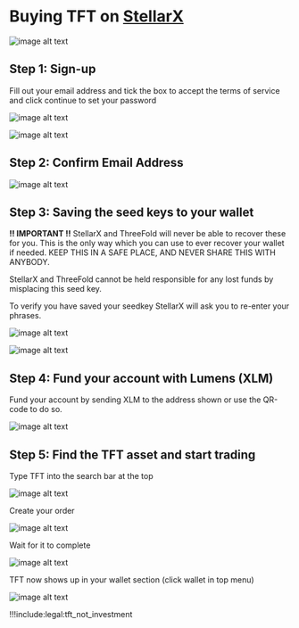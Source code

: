 # Buying TFT on [StellarX](https://www.stellarx.com/)

![image alt text](img/stellar_x_image_0.jpg)

## Step 1: Sign-up

Fill out your email address and tick the box to accept the terms of service and click continue to set your password

![image alt text](img/stellar_x_image_1.jpg)

![image alt text](img/stellar_x_image_2.jpg)

## Step 2: Confirm Email Address

![image alt text](img/stellar_x_image_3.jpg)

## Step 3: Saving the seed keys to your wallet

**!! IMPORTANT !!** StellarX and ThreeFold will never be able to recover these for you. This is the only way which you can use to ever recover your wallet if needed. KEEP THIS IN A SAFE PLACE, AND NEVER SHARE THIS WITH ANYBODY. 

StellarX and ThreeFold cannot be held responsible for any lost funds by misplacing this seed key.

To verify you have saved your seedkey StellarX will ask you to re-enter your phrases.

![image alt text](img/stellar_x_image_4.jpg)

![image alt text](img/stellar_x_image_5.jpg)

## Step 4: Fund your account with Lumens (XLM)

Fund your account by sending XLM to the address shown or use the QR-code to do so.

![image alt text](img/stellar_x_image_6.jpg)

## Step 5: Find the TFT asset and start trading

Type TFT into the search bar at the top

![image alt text](img/stellar_x_image_7.jpg)

Create your order

![image alt text](img/stellar_x_image_8.jpg)

Wait for it to complete

![image alt text](img/stellar_x_image_9.jpg)

TFT now shows up in your wallet section (click wallet in top menu)

![image alt text](img/stellar_x_image_10.jpg)

!!!include:legal:tft_not_investment